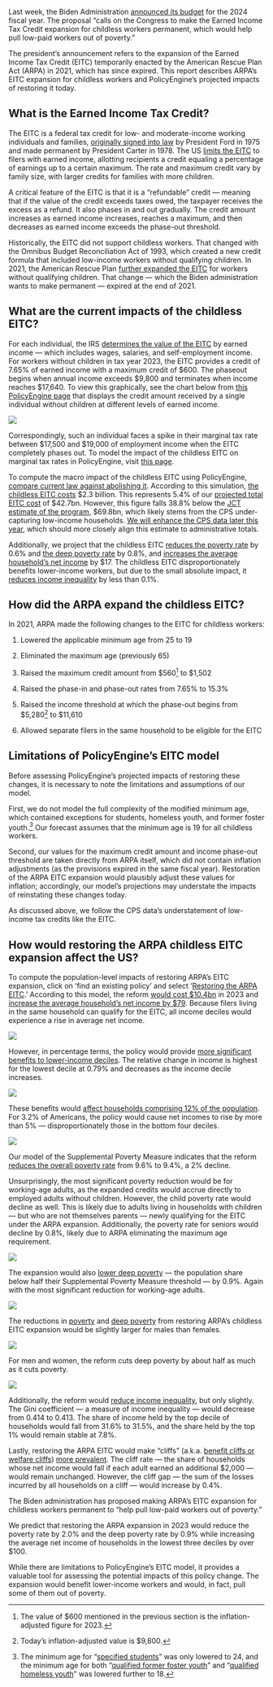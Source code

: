 Last week, the Biden Administration [announced its budget](https://www.whitehouse.gov/omb/briefing-room/2023/03/09/fact-sheet-the-presidents-budget-for-fiscal-year-2024/) for the 2024 fiscal year. The proposal “calls on the Congress to make the Earned Income Tax Credit expansion for childless workers permanent, which would help pull low-paid workers out of poverty.”

The president’s announcement refers to the expansion of the Earned Income Tax Credit (EITC) temporarily enacted by the American Rescue Plan Act (ARPA) in 2021, which has since expired. This report describes ARPA’s EITC expansion for childless workers and PolicyEngine’s projected impacts of restoring it today.

## What is the Earned Income Tax Credit?

The EITC is a federal tax credit for low- and moderate-income working individuals and families, [originally signed into law](https://sgp.fas.org/crs/misc/R44825.pdf) by President Ford in 1975 and made permanent by President Carter in 1978. The US [limits the EITC](https://www.taxpolicycenter.org/briefing-book/what-earned-income-tax-credit) to filers with earned income, allotting recipients a credit equaling a percentage of earnings up to a certain maximum. The rate and maximum credit vary by family size, with larger credits for families with more children.

A critical feature of the EITC is that it is a “refundable” credit — meaning that if the value of the credit exceeds taxes owed, the taxpayer receives the excess as a refund. It also phases in and out gradually. The credit amount increases as earned income increases, reaches a maximum, and then decreases as earned income exceeds the phase-out threshold.

Historically, the EITC did not support childless workers. That changed with the Omnibus Budget Reconciliation Act of 1993, which created a new credit formula that included low-income workers without qualifying children. In 2021, the American Rescue Plan [further expanded the EITC](https://www.cbpp.org/research/federal-tax/year-end-tax-policy-priority-expand-the-child-tax-credit-for-the-19-million) for workers without qualifying children. That change — which the Biden administration wants to make permanent — expired at the end of 2021.

## What are the current impacts of the childless EITC?

For each individual, the IRS [determines the value of the EITC](https://www.irs.gov/pub/irs-drop/rp-22-38.pdf) by earned income — which includes wages, salaries, and self-employment income. For workers without children in tax year 2023, the EITC provides a credit of 7.65% of earned income with a maximum credit of $600. The phaseout begins when annual income exceeds $9,800 and terminates when income reaches $17,640. To view this graphically, see the chart below from [this PolicyEngine page](https://policyengine.org/us/household?focus=householdOutput.earnings&household=14695) that displays the credit amount received by a single individual without children at different levels of earned income.

![](https://cdn-images-1.medium.com/max/3076/0*PKoG8QuJtyyrVTe5)

Correspondingly, such an individual faces a spike in their marginal tax rate between $17,500 and $19,000 of employment income when the EITC completely phases out. To model the impact of the childless EITC on marginal tax rates in PolicyEngine, visit [this page](https://policyengine.org/us/household?focus=householdOutput.mtr&household=14695).

To compute the macro impact of the childless EITC using PolicyEngine, [compare current law against abolishing it](https://policyengine.org/us/policy?focus=policyOutput.netIncome&reform=2&region=us&timePeriod=2023&baseline=6525). According to this simulation, [the childless EITC costs](https://policyengine.org/us/policy?focus=policyOutput.netIncome&reform=2&region=us&timePeriod=2023&baseline=6525) $2.3 billion. This represents 5.4% of our [projected total EITC cost](https://policyengine.org/us/policy?focus=policyOutput.netIncome&reform=2&region=us&timePeriod=2023&baseline=5331) of $42.7bn. However, this figure falls 38.8% below the [JCT estimate of the program](https://www.jct.gov/publications/2022/jcx-22-22/), $69.8bn, which likely stems from the CPS under-capturing low-income households. [We will enhance the CPS data later this year](https://policyengine.org/us/blog/2022-12-28-enhancing-the-current-population-survey-for-policy-analysis), which should more closely align this estimate to administrative totals.

Additionally, we project that the childless EITC [reduces the poverty rate](https://policyengine.org/us/policy?focus=policyOutput.povertyImpact&reform=2&region=us&timePeriod=2023&baseline=6525) by 0.6% and [the deep poverty rate](https://policyengine.org/us/policy?focus=policyOutput.deepPovertyImpact&reform=2&region=us&timePeriod=2023&baseline=6525) by 0.8%, and [increases the average household’s net income](https://policyengine.org/us/policy?focus=policyOutput.decileAverageImpact&reform=2&region=us&timePeriod=2023&baseline=6525) by $17. The childless EITC disproportionately benefits lower-income workers, but due to the small absolute impact, it [reduces income inequality](https://policyengine.org/us/policy?focus=policyOutput.inequalityImpact&reform=2&region=us&timePeriod=2023&baseline=6525) by less than 0.1%.

## How did the ARPA expand the childless EITC?

In 2021, ARPA made the following changes to the EITC for childless workers:

1. Lowered the applicable minimum age from 25 to 19

1. Eliminated the maximum age (previously 65)

1. Raised the maximum credit amount from $560[^1] to $1,502

1. Raised the phase-in and phase-out rates from 7.65% to 15.3%

1. Raised the income threshold at which the phase-out begins from $5,280[^2] to $11,610

1. Allowed separate filers in the same household to be eligible for the EITC

[^1]: The value of $600 mentioned in the previous section is the inflation-adjusted figure for 2023.

[^2]: Today’s inflation-adjusted value is $9,800.

## Limitations of PolicyEngine’s EITC model

Before assessing PolicyEngine’s projected impacts of restoring these changes, it is necessary to note the limitations and assumptions of our model.

First, we do not model the full complexity of the modified minimum age, which contained exceptions for students, homeless youth, and former foster youth.[^3] Our forecast assumes that the minimum age is 19 for all childless workers.

[^3]: The minimum age for “[specified students](https://www.law.cornell.edu/definitions/uscode.php?width=840&height=800&iframe=true&def_id=26-USC-2036225077-1503094078&term_occur=999&term_src=title:26:subtitle:A:chapter:1:subchapter:A:part:IV:subpart:C:section:32)” was only lowered to 24, and the minimum age for both “[qualified former foster youth](https://www.law.cornell.edu/definitions/uscode.php?width=840&height=800&iframe=true&def_id=26-USC-488059477-1503094078&term_occur=999&term_src=title:26:subtitle:A:chapter:1:subchapter:A:part:IV:subpart:C:section:32)” and “[qualified homeless youth](https://www.law.cornell.edu/definitions/uscode.php?width=840&height=800&iframe=true&def_id=26-USC-1746670673-1503094078&term_occur=999&term_src=title:26:subtitle:A:chapter:1:subchapter:A:part:IV:subpart:C:section:32)” was lowered further to 18.

Second, our values for the maximum credit amount and income phase-out threshold are taken directly from ARPA itself, which did not contain inflation adjustments (as the provisions expired in the same fiscal year). Restoration of the ARPA EITC expansion would plausibly adjust these values for inflation; accordingly, our model’s projections may understate the impacts of reinstating these changes today.

As discussed above, we follow the CPS data’s understatement of low-income tax credits like the EITC.

## How would restoring the ARPA childless EITC expansion affect the US?

To compute the population-level impacts of restoring ARPA’s EITC expansion, click on ‘find an existing policy’ and select ‘[Restoring the ARPA EITC](https://policyengine.org/us/policy?focus=gov&region=us&timePeriod=2023&baseline=2&reform=6524).’ According to this model, the reform [would cost $10.4bn](https://policyengine.org/us/policy?focus=policyOutput.netIncome&region=us&timePeriod=2023&baseline=2&reform=6524) in 2023 and [increase the average household’s net income by $79](https://policyengine.org/us/policy?focus=policyOutput.decileAverageImpact&region=us&timePeriod=2023&baseline=2&reform=6524). Because filers living in the same household can qualify for the EITC, all income deciles would experience a rise in average net income.

![](https://cdn-images-1.medium.com/max/3200/0*ONBi9tKp9KU5r430)

However, in percentage terms, the policy would provide [more significant benefits to lower-income deciles](https://policyengine.org/us/policy?focus=policyOutput.decileRelativeImpact&region=us&timePeriod=2023&baseline=2&reform=6524). The relative change in income is highest for the lowest decile at 0.79% and decreases as the income decile increases.

![](https://cdn-images-1.medium.com/max/3200/0*L3XIeQX8BmRApiXG)

These benefits would [affect households comprising 12% of the population](https://policyengine.org/us/policy?focus=policyOutput.intraDecileImpact&region=us&timePeriod=2023&baseline=2&reform=6524). For 3.2% of Americans, the policy would cause net incomes to rise by more than 5% — disproportionately those in the bottom four deciles.

![](https://cdn-images-1.medium.com/max/2744/0*xmfrxZWnWHnjFULM)

Our model of the Supplemental Poverty Measure indicates that the reform [reduces the overall poverty rate](https://policyengine.org/us/policy?focus=policyOutput.povertyImpact&region=us&timePeriod=2023&baseline=2&reform=6524) from 9.6% to 9.4%, a 2% decline.

Unsurprisingly, the most significant poverty reduction would be for working-age adults, as the expanded credits would accrue directly to employed adults without children. However, the child poverty rate would decline as well. This is likely due to adults living in households with children — but who are not themselves parents — newly qualifying for the EITC under the ARPA expansion. Additionally, the poverty rate for seniors would decline by 0.8%, likely due to ARPA eliminating the maximum age requirement.

![](https://cdn-images-1.medium.com/max/2704/0*6vdoNuRsqVxry6Sw)

The expansion would also [lower deep poverty](https://policyengine.org/us/policy?focus=policyOutput.deepPovertyImpact&region=us&timePeriod=2023&baseline=2&reform=6524) — the population share below half their Supplemental Poverty Measure threshold — by 0.9%. Again with the most significant reduction for working-age adults.

![](https://cdn-images-1.medium.com/max/2636/0*9n6R0cOgRIp8M_83)

The reductions in [poverty](https://policyengine.org/us/policy?focus=policyOutput.genderPovertyImpact&region=us&timePeriod=2023&baseline=2&reform=6524) and [deep poverty](https://policyengine.org/us/policy?focus=policyOutput.genderDeepPovertyImpact&region=us&timePeriod=2023&baseline=2&reform=6524) from restoring ARPA’s childless EITC expansion would be slightly larger for males than females.

![](https://cdn-images-1.medium.com/max/2640/0*0R00fQj5KFC1CeDP)

For men and women, the reform cuts deep poverty by about half as much as it cuts poverty.

![](https://cdn-images-1.medium.com/max/2752/0*LBdDOM9LeUG_w_OQ)

Additionally, the reform would [reduce income inequality](https://policyengine.org/us/policy?focus=policyOutput.inequalityImpact&region=us&timePeriod=2023&baseline=2&reform=6524), but only slightly. The Gini coefficient — a measure of income inequality — would decrease from 0.414 to 0.413. The share of income held by the top decile of households would fall from 31.6% to 31.5%, and the share held by the top 1% would remain stable at 7.8%.

Lastly, restoring the ARPA EITC would make “cliffs” (a.k.a. [benefit cliffs or welfare cliffs](https://policyengine.org/us/blog/2023-02-02-how-would-reforms-affect-cliffs)) [more prevalent](https://policyengine.org/us/policy?focus=policyOutput.cliffImpact&region=us&timePeriod=2023&baseline=2&reform=6524). The cliff rate — the share of households whose net income would fall if each adult earned an additional $2,000 — would remain unchanged. However, the cliff gap — the sum of the losses incurred by all households on a cliff — would increase by 0.4%.

The Biden administration has proposed making ARPA’s EITC expansion for childless workers permanent to “help pull low-paid workers out of poverty.”

We predict that restoring the ARPA expansion in 2023 would reduce the poverty rate by 2.0% and the deep poverty rate by 0.9% while increasing the average net income of households in the lowest three deciles by over $100.

While there are limitations to PolicyEngine’s EITC model, it provides a valuable tool for assessing the potential impacts of this policy change. The expansion would benefit lower-income workers and would, in fact, pull some of them out of poverty.
